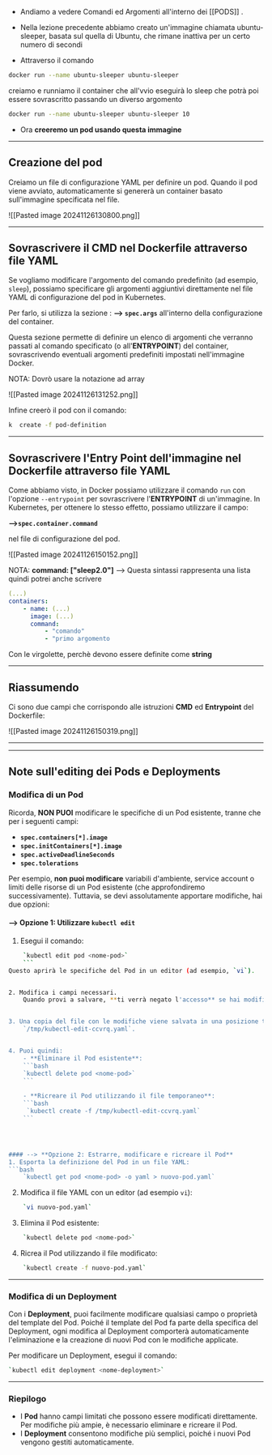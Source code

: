 - Andiamo a vedere Comandi ed Argomenti all'interno dei [[PODS]] .

- Nella lezione precedente abbiamo creato un'immagine chiamata ubuntu-sleeper, basata sul quella di Ubuntu, che rimane inattiva per un certo numero di secondi 
  
- Attraverso il comando
```bash
docker run --name ubuntu-sleeper ubuntu-sleeper
```
 
 creiamo e runniamo il container che all'vvio eseguirà lo sleep che potrà poi essere sovrascritto passando un diverso argomento
 
```bash
docker run --name ubuntu-sleeper ubuntu-sleeper 10
```

- Ora **creeremo un pod usando questa immagine**



***
## Creazione del pod
Creiamo un file di configurazione YAML per definire un pod. Quando il pod viene avviato, automaticamente si genererà un container basato sull'immagine specificata nel file.

![[Pasted image 20241126130800.png]]





***
## Sovrascrivere il CMD nel Dockerfile  attraverso file YAML
Se vogliamo modificare l'argomento del comando predefinito (ad esempio, `sleep`), possiamo specificare gli argomenti aggiuntivi direttamente nel file YAML di configurazione del pod in Kubernetes.

Per farlo, si utilizza la sezione :
					**--> `spec.args`** 
all'interno della configurazione del container. 

Questa sezione permette di definire un elenco di argomenti che verranno passati al comando specificato (o all'**ENTRYPOINT**) del container, sovrascrivendo eventuali argomenti predefiniti impostati nell'immagine Docker.

NOTA: Dovrò usare la notazione ad array

![[Pasted image 20241126131252.png]]


Infine creerò il pod con il comando:
```bash
k  create -f pod-definition
```



***
## Sovrascrivere l'Entry Point dell'immagine nel Dockerfile attraverso file YAML

Come abbiamo visto, in Docker possiamo utilizzare il comando `run` con l'opzione `--entrypoint` per sovrascrivere l'**ENTRYPOINT** di un'immagine. 
In Kubernetes, per ottenere lo stesso effetto, possiamo utilizzare il campo: 

**-->`spec.container.command`**

nel file di configurazione del pod.


![[Pasted image 20241126150152.png]]


NOTA: **command: ["sleep2.0"]** --> Questa sintassi rappresenta una lista quindi potrei anche scrivere

```yaml
(...)
containers:
	- name: (...)
	  image: (...)
	  command:
		  - "comando"
		  - "primo argomento
```

Con le virgolette, perchè devono essere definite come **string**




***
## Riassumendo
Ci sono due campi che corrispondo alle istruzioni **CMD** ed **Entrypoint** del Dockerfile:

![[Pasted image 20241126150319.png]]




***
***
## Note sull'editing dei Pods e Deployments

### Modifica di un Pod
Ricorda, **NON PUOI** modificare le specifiche di un Pod esistente, tranne che per i seguenti campi:

- **`spec.containers[*].image`**
- **`spec.initContainers[*].image`**
- **`spec.activeDeadlineSeconds`**
- **`spec.tolerations`**

Per esempio, **non puoi modificare** variabili d'ambiente, service account o limiti delle risorse di un Pod esistente (che approfondiremo successivamente). Tuttavia, se devi assolutamente apportare modifiche, hai due opzioni:


#### --> **Opzione 1: Utilizzare `kubectl edit`**
1. Esegui il comando:
```bash
    `kubectl edit pod <nome-pod>`
    ```
Questo aprirà le specifiche del Pod in un editor (ad esempio, `vi`).


2. Modifica i campi necessari.  
    Quando provi a salvare, **ti verrà negato l'accesso** se hai modificato un campo non modificabile.


3. Una copia del file con le modifiche viene salvata in una posizione temporanea, ad esempio:  
    `/tmp/kubectl-edit-ccvrq.yaml`.


4. Puoi quindi:
    - **Eliminare il Pod esistente**:
	```bash
	`kubectl delete pod <nome-pod>`
	```
    
	- **Ricreare il Pod utilizzando il file temporaneo**:
	```bash
     `kubectl create -f /tmp/kubectl-edit-ccvrq.yaml`
	```




#### --> **Opzione 2: Estrarre, modificare e ricreare il Pod**
1. Esporta la definizione del Pod in un file YAML:
```bash
    `kubectl get pod <nome-pod> -o yaml > nuovo-pod.yaml`
```

2. Modifica il file YAML con un editor (ad esempio `vi`):
```bash
    `vi nuovo-pod.yaml`
```

3. Elimina il Pod esistente:
```bash
    `kubectl delete pod <nome-pod>`
```


4. Ricrea il Pod utilizzando il file modificato:
```bash
    `kubectl create -f nuovo-pod.yaml`
```


***

### Modifica di un Deployment
Con i **Deployment**, puoi facilmente modificare qualsiasi campo o proprietà del template del Pod. Poiché il template del Pod fa parte della specifica del Deployment, ogni modifica al Deployment comporterà automaticamente l'eliminazione e la creazione di nuovi Pod con le modifiche applicate.

Per modificare un Deployment, esegui il comando:

```bash
`kubectl edit deployment <nome-deployment>`
```


***

### Riepilogo
- I **Pod** hanno campi limitati che possono essere modificati direttamente. Per modifiche più ampie, è necessario eliminare e ricreare il Pod.
- I **Deployment** consentono modifiche più semplici, poiché i nuovi Pod vengono gestiti automaticamente.